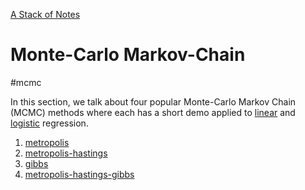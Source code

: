 [A Stack of Notes](a-stack-of-notes.md)


# Monte-Carlo Markov-Chain

#mcmc

In this section, we talk about four popular Monte-Carlo Markov Chain (MCMC) methods where each has a short demo applied to [linear](linear-regression.md) and [logistic](logistic-regression.md) regression.

1. [metropolis](metropolis.md)
2. [metropolis-hastings](metropolis-hastings.md)
3. [gibbs](gibbs.md)
4. [metropolis-hastings-gibbs](metropolis-hastings-gibbs.md)



